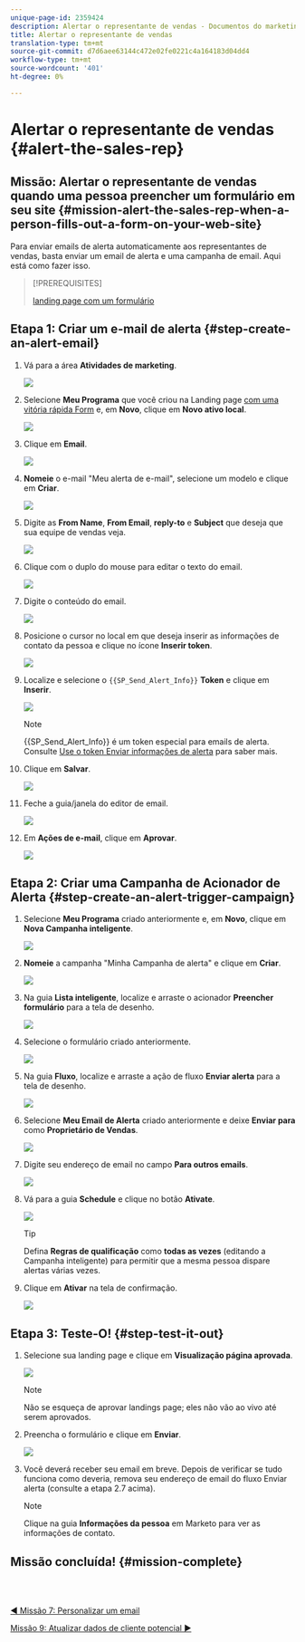 ```yaml
---
unique-page-id: 2359424
description: Alertar o representante de vendas - Documentos do marketing - Documentação do produto
title: Alertar o representante de vendas
translation-type: tm+mt
source-git-commit: d7d6aee63144c472e02fe0221c4a164183d04dd4
workflow-type: tm+mt
source-wordcount: '401'
ht-degree: 0%

---
```



# Alertar o representante de vendas {#alert-the-sales-rep}

## Missão: Alertar o representante de vendas quando uma pessoa preencher um formulário em seu site {#mission-alert-the-sales-rep-when-a-person-fills-out-a-form-on-your-web-site}

Para enviar emails de alerta automaticamente aos representantes de vendas, basta enviar um email de alerta e uma campanha de email. Aqui está como fazer isso.

>[!PREREQUISITES]
>
>[landing page com um formulário](/help/marketo/getting-started/quick-wins/landing-page-with-a-form.md)

## Etapa 1: Criar um e-mail de alerta {#step-create-an-alert-email}

1. Vá para a área **Atividades de marketing**.

   ![](assets/one-5.png)

1. Selecione **Meu Programa** que você criou na Landing page [com uma vitória rápida Form](/help/marketo/getting-started/quick-wins/landing-page-with-a-form.md) e, em **Novo**, clique em **Novo ativo local**.

   ![](assets/two-6.png)

1. Clique em **Email**.

   ![](assets/three-5.png)

1. **Nomeie** o e-mail &quot;Meu alerta de e-mail&quot;, selecione um modelo e clique em  **Criar**.

   ![](assets/four-4.png)

1. Digite as **From Name**, **From Email**, **reply-to** e **Subject** que deseja que sua equipe de vendas veja.

   ![](assets/five-5.png)

1. Clique com o duplo do mouse para editar o texto do email.

   ![](assets/six-5.png)

1. Digite o conteúdo do email.

   ![](assets/seven-6.png)

1. Posicione o cursor no local em que deseja inserir as informações de contato da pessoa e clique no ícone **Inserir token**.

   ![](assets/eight-4.png)

1. Localize e selecione o `{{SP_Send_Alert_Info}}` **Token** e clique em **Inserir**.

   ![](assets/image2014-9-24-13-3a10-3a0.png)

   >[!NOTE]
   >
   >{{SP_Send_Alert_Info}} é um token especial para emails de alerta. Consulte [Use o token Enviar informações de alerta](/help/marketo/product-docs/email-marketing/general/using-tokens/use-the-send-alert-info-token.md) para saber mais.

1. Clique em **Salvar**.

   ![](assets/ten-5.png)

1. Feche a guia/janela do editor de email.

   ![](assets/eleven-5.png)

1. Em **Ações de e-mail**, clique em **Aprovar**.

   ![](assets/twelve-4.png)

## Etapa 2: Criar uma Campanha de Acionador de Alerta {#step-create-an-alert-trigger-campaign}

1. Selecione **Meu Programa** criado anteriormente e, em **Novo**, clique em **Nova Campanha inteligente**.

   ![](assets/image2014-9-24-13-3a14-3a17.png)

1. **Nomeie** a campanha &quot;Minha Campanha de alerta&quot; e clique em  **Criar**.

   ![](assets/image2014-9-24-13-3a14-3a28.png)

1. Na guia **Lista inteligente**, localize e arraste o acionador **Preencher formulário** para a tela de desenho.

   ![](assets/image2014-9-24-13-3a14-3a43.png)

1. Selecione o formulário criado anteriormente.

   ![](assets/image2014-9-24-13-3a14-3a58.png)

1. Na guia **Fluxo**, localize e arraste a ação de fluxo **Enviar alerta** para a tela de desenho.

   ![](assets/image2014-9-24-13-3a15-3a10.png)

1. Selecione **Meu Email de Alerta** criado anteriormente e deixe **Enviar para** como **Proprietário de Vendas**.

   ![](assets/eighteen-1.png)

1. Digite seu endereço de email no campo **Para outros emails**.

   ![](assets/nineteen-2.png)

1. Vá para a guia **Schedule** e clique no botão **Ativate**.

   ![](assets/twenty-2.png)

   >[!TIP]
   >
   >Defina **Regras de qualificação** como **todas as vezes** (editando a Campanha inteligente) para permitir que a mesma pessoa dispare alertas várias vezes.

1. Clique em **Ativar** na tela de confirmação.

   ![](assets/twenty-one-1.png)

## Etapa 3: Teste-O! {#step-test-it-out}

1. Selecione sua landing page e clique em **Visualização página aprovada**.

   ![](assets/image2014-9-24-13-3a17-3a8.png)

   >[!NOTE]
   >
   >Não se esqueça de aprovar landings page; eles não vão ao vivo até serem aprovados.

1. Preencha o formulário e clique em **Enviar**.

   ![](assets/image2014-9-24-13-3a17-3a41.png)

1. Você deverá receber seu email em breve. Depois de verificar se tudo funciona como deveria, remova seu endereço de email do fluxo Enviar alerta (consulte a etapa 2.7 acima).

   >[!NOTE]
   >
   >Clique na guia **Informações da pessoa** em Marketo para ver as informações de contato.

## Missão concluída! {#mission-complete}

<br> 

[◄ Missão 7: Personalizar um email](personalize-an-email.md)

[Missão 9: Atualizar dados de cliente potencial ►](update-person-data.md)
